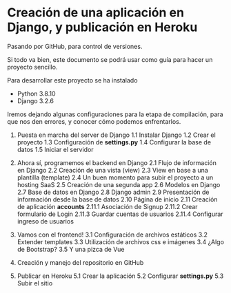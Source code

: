 # Creación de una aplicación en Django, y publicación en Heroku
Pasando por GitHub, para control de versiones.

Si todo va bien, este documento se podrá usar como guía para hacer un proyecto sencillo.

Para desarrollar este proyecto se ha instalado
* Python 3.8.10
* Django 3.2.6

Iremos dejando algunas configuraciones para la etapa de compilación, para que nos den errores, y conocer cómo podemos enfrentarlos.


1. Puesta en marcha del server de Django
  1.1 Instalar Django
  1.2 Crear el proyecto
  1.3 Configuración de **settings.py**
  1.4 Configurar la base de datos
  1.5 Iniciar el servidor

2. Ahora sí, programemos el backend en Django
  2.1  Flujo de información en Django
  2.2  Creación de una vista (view)
  2.3  View en base a una plantilla (template)
  2.4  Un buen momento para subir el proyecto a un hosting SaaS
  2.5  Creación de una segunda app
  2.6  Modelos en Django
  2.7  Base de datos en Django
  2.8  Django admin
  2.9  Presentación de información desde la base de datos
  2.10 Página de inicio
  2.11 Creación de aplicación **accounts**
    2.11.1 Asociación de Signup
    2.11.2 Crear formulario de Login
    2.11.3 Guardar cuentas de usuarios
    2.11.4 Configurar ingreso de usuarios

3. Vamos con el frontend!
  3.1 Configuración de archivos estáticos
  3.2 Extender templates
  3.3 Utilización de archivos css e imágenes
  3.4 ¿Algo de Bootstrap?
  3.5 Y una pizca de Vue
  
4. Creación y manejo del repositorio en GitHub

5. Publicar en Heroku
  5.1 Crear la aplicación
  5.2 Configurar **settings.py**
  5.3 Subir el sitio
  
  
